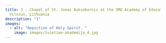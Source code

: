 ```yaml
---
title: 3 - Chapel of St. Jonas Auksaburnis at the VMU Academy of Education,
  Vilnius, Lithuania
description: "1"
images:
  - alt: "Depiction of Holy Spirit. "
    image: images/švietimo-akademija_4.jpg
---
```

